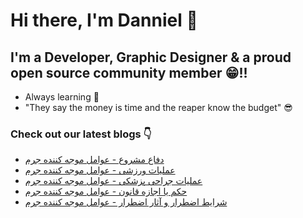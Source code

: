 # Hi there, I'm Danniel 👋 

## I'm a Developer, Graphic Designer & a proud open source community member 😁!!

- Always learning 🧐
- "They say the money is time and the reaper know the budget" 😎

### Check out our latest blogs 👇

<!-- BLOG-POST-LIST:START -->
- [دفاع مشروع - عوامل موجه کننده جرم](https://hesabraslaw.com/blog/%D8%AF%D9%81%D8%A7%D8%B9-%D9%85%D8%B4%D8%B1%D9%88%D8%B9-%D8%B9%D9%88%D8%A7%D9%85%D9%84-%D9%85%D9%88%D8%AC%D9%87-%DA%A9%D9%86%D9%86%D8%AF%D9%87-%D8%AC%D8%B1%D9%85/)
- [عملیات ورزشی - عوامل موجه کننده جرم](https://hesabraslaw.com/blog/%D8%B9%D9%85%D9%84%DB%8C%D8%A7%D8%AA-%D9%88%D8%B1%D8%B2%D8%B4%DB%8C-%D8%B9%D9%88%D8%A7%D9%85%D9%84-%D9%85%D9%88%D8%AC%D9%87-%DA%A9%D9%86%D9%86%D8%AF%D9%87-%D8%AC%D8%B1%D9%85/)
- [عملیات جراحی پزشکی - عوامل موجه کننده جرم](https://hesabraslaw.com/blog/%D8%B9%D9%85%D9%84%DB%8C%D8%A7%D8%AA-%D8%AC%D8%B1%D8%A7%D8%AD%DB%8C-%D9%BE%D8%B2%D8%B4%DA%A9%DB%8C-%D8%B9%D9%88%D8%A7%D9%85%D9%84-%D9%85%D9%88%D8%AC%D9%87-%DA%A9%D9%86%D9%86%D8%AF%D9%87-%D8%AC%D8%B1%D9%85/)
- [حکم یا اجازه قانون - عوامل موجه کننده جرم](https://hesabraslaw.com/blog/%D8%AD%DA%A9%D9%85-%DB%8C%D8%A7-%D8%A7%D8%AC%D8%A7%D8%B2%D9%87-%D9%82%D8%A7%D9%86%D9%88%D9%86-%D8%B9%D9%88%D8%A7%D9%85%D9%84-%D9%85%D9%88%D8%AC%D9%87-%DA%A9%D9%86%D9%86%D8%AF%D9%87-%D8%AC%D8%B1%D9%85/)
- [شرایط اضطرار و آثار اضطرار  - عوامل موجه کننده جرم](https://hesabraslaw.com/blog/%D8%B4%D8%B1%D8%A7%DB%8C%D8%B7-%D8%A7%D8%B6%D8%B7%D8%B1%D8%A7%D8%B1-%D9%88-%D8%A2%D8%AB%D8%A7%D8%B1-%D8%A7%D8%B6%D8%B7%D8%B1%D8%A7%D8%B1-%D8%B9%D9%88%D8%A7%D9%85%D9%84-%D9%85%D9%88%D8%AC%D9%87-%DA%A9%D9%86%D9%86%D8%AF%D9%87-%D8%AC%D8%B1%D9%85/)
<!-- BLOG-POST-LIST:END -->
